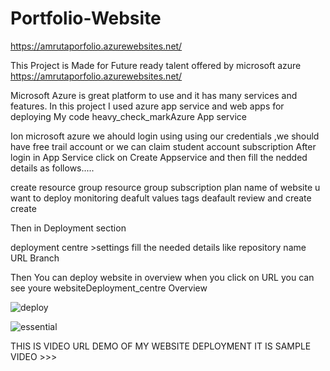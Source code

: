 # Portfolio-Website
https://amrutaporfolio.azurewebsites.net/

This Project is Made for Future ready talent offered by microsoft azure https://amrutaporfolio.azurewebsites.net/

Microsoft Azure is great platform to use and it has many services and features. In this project I used azure app service and web apps for deploying My code heavy_check_markAzure App service

Ion microsoft azure we ahould login using using our credentials ,we should have free trail account or we can claim student account subscription After login in App Service click on Create Appservice and then fill the nedded details as follows.....

create resource group resource group subscription plan name of website u want to deploy monitoring deafult values tags deafault review and create create

Then in Deployment section

deployment centre >settings fill the needed details like repository name URL Branch

Then You can deploy website in overview when you click on URL you can see youre websiteDeployment_centre Overview


![deploy](https://user-images.githubusercontent.com/47620598/152652670-cb7ef9d4-7392-475f-956b-ab6882ac8ee6.png)


![essential](https://user-images.githubusercontent.com/47620598/152652680-88e74001-3dc3-4fef-b2ff-975f7d67b9f1.png)


THIS IS VIDEO URL DEMO OF MY WEBSITE DEPLOYMENT IT IS SAMPLE VIDEO >>>
